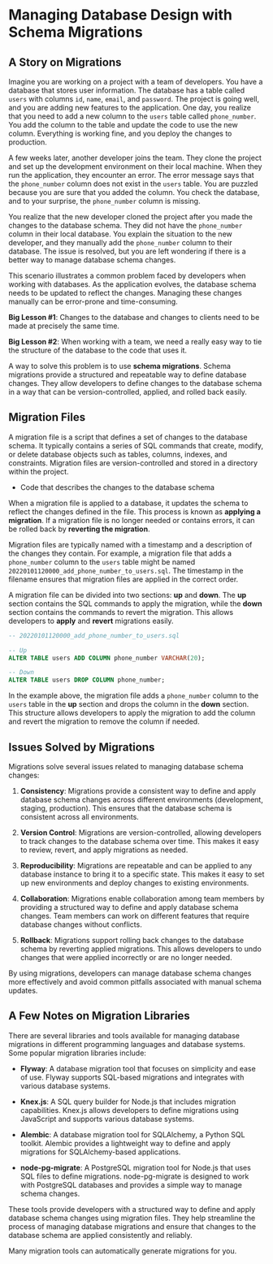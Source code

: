# Managing Database Design with Schema Migrations

## A Story on Migrations

Imagine you are working on a project with a team of developers. You have a database that stores user information. The database has a table called `users` with columns `id`, `name`, `email`, and `password`. The project is going well, and you are adding new features to the application. One day, you realize that you need to add a new column to the `users` table called `phone_number`. You add the column to the table and update the code to use the new column. Everything is working fine, and you deploy the changes to production.

A few weeks later, another developer joins the team. They clone the project and set up the development environment on their local machine. When they run the application, they encounter an error. The error message says that the `phone_number` column does not exist in the `users` table. You are puzzled because you are sure that you added the column. You check the database, and to your surprise, the `phone_number` column is missing.

You realize that the new developer cloned the project after you made the changes to the database schema. They did not have the `phone_number` column in their local database. You explain the situation to the new developer, and they manually add the `phone_number` column to their database. The issue is resolved, but you are left wondering if there is a better way to manage database schema changes.

This scenario illustrates a common problem faced by developers when working with databases. As the application evolves, the database schema needs to be updated to reflect the changes. Managing these changes manually can be error-prone and time-consuming.

**Big Lesson #1**: Changes to the database and changes to clients need to be made at precisely the same time.

**Big Lesson #2**: When working with a team, we need a really easy way to tie the structure of the database to the code that uses it.

A way to solve this problem is to use **schema migrations**. Schema migrations provide a structured and repeatable way to define database changes. They allow developers to define changes to the database schema in a way that can be version-controlled, applied, and rolled back easily.

## Migration Files

A migration file is a script that defines a set of changes to the database schema. It typically contains a series of SQL commands that create, modify, or delete database objects such as tables, columns, indexes, and constraints. Migration files are version-controlled and stored in a directory within the project.

- Code that describes the changes to the database schema

When a migration file is applied to a database, it updates the schema to reflect the changes defined in the file. This process is known as **applying a migration**. If a migration file is no longer needed or contains errors, it can be rolled back by **reverting the migration**.

Migration files are typically named with a timestamp and a description of the changes they contain. For example, a migration file that adds a `phone_number` column to the `users` table might be named `20220101120000_add_phone_number_to_users.sql`. The timestamp in the filename ensures that migration files are applied in the correct order.

A migration file can be divided into two sections: **up** and **down**. The **up** section contains the SQL commands to apply the migration, while the **down** section contains the commands to revert the migration. This allows developers to **apply** and **revert** migrations easily.

```sql
-- 20220101120000_add_phone_number_to_users.sql

-- Up
ALTER TABLE users ADD COLUMN phone_number VARCHAR(20);

-- Down
ALTER TABLE users DROP COLUMN phone_number;
```

In the example above, the migration file adds a `phone_number` column to the `users` table in the **up** section and drops the column in the **down** section. This structure allows developers to apply the migration to add the column and revert the migration to remove the column if needed.

## Issues Solved by Migrations

Migrations solve several issues related to managing database schema changes:

1. **Consistency**: Migrations provide a consistent way to define and apply database schema changes across different environments (development, staging, production). This ensures that the database schema is consistent across all environments.

2. **Version Control**: Migrations are version-controlled, allowing developers to track changes to the database schema over time. This makes it easy to review, revert, and apply migrations as needed.

3. **Reproducibility**: Migrations are repeatable and can be applied to any database instance to bring it to a specific state. This makes it easy to set up new environments and deploy changes to existing environments.

4. **Collaboration**: Migrations enable collaboration among team members by providing a structured way to define and apply database schema changes. Team members can work on different features that require database changes without conflicts.

5. **Rollback**: Migrations support rolling back changes to the database schema by reverting applied migrations. This allows developers to undo changes that were applied incorrectly or are no longer needed.

By using migrations, developers can manage database schema changes more effectively and avoid common pitfalls associated with manual schema updates.

## A Few Notes on Migration Libraries

There are several libraries and tools available for managing database migrations in different programming languages and database systems. Some popular migration libraries include:

- **Flyway**: A database migration tool that focuses on simplicity and ease of use. Flyway supports SQL-based migrations and integrates with various database systems.

- **Knex.js**: A SQL query builder for Node.js that includes migration capabilities. Knex.js allows developers to define migrations using JavaScript and supports various database systems.

- **Alembic**: A database migration tool for SQLAlchemy, a Python SQL toolkit. Alembic provides a lightweight way to define and apply migrations for SQLAlchemy-based applications.

- **node-pg-migrate**: A PostgreSQL migration tool for Node.js that uses SQL files to define migrations. node-pg-migrate is designed to work with PostgreSQL databases and provides a simple way to manage schema changes.

These tools provide developers with a structured way to define and apply database schema changes using migration files. They help streamline the process of managing database migrations and ensure that changes to the database schema are applied consistently and reliably.

Many migration tools can automatically generate migrations for you.
